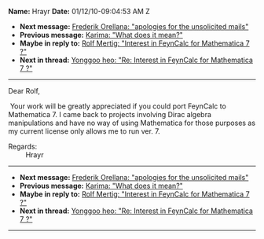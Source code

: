 **Name:** Hrayr
**Date:** 01/12/10-09:04:53 AM Z

  - **Next message:** [Frederik Orellana: "apologies for the unsolicited
    mails"](0581.html)
  - **Previous message:** [Karima: "What does it mean?"](0579.html)
  - **Maybe in reply to:** [Rolf Mertig: "Interest in FeynCalc for
    Mathematica 7 ?"](0518.html)
  - **Next in thread:** [Yonggoo heo: "Re: Interest in FeynCalc for
    Mathematica 7 ?"](0591.html)

-----

Dear Rolf,  

 Your work will be greatly appreciated if you could port FeynCalc to
Mathematica 7. I came back to projects involving Dirac algebra
manipulations and have no way of using Mathematica for those purposes as
my current license only allows me to run ver. 7.  

Regards:  
         Hrayr  

-----

  - **Next message:** [Frederik Orellana: "apologies for the unsolicited
    mails"](0581.html)
  - **Previous message:** [Karima: "What does it mean?"](0579.html)
  - **Maybe in reply to:** [Rolf Mertig: "Interest in FeynCalc for
    Mathematica 7 ?"](0518.html)
  - **Next in thread:** [Yonggoo heo: "Re: Interest in FeynCalc for
    Mathematica 7 ?"](0591.html)

-----

